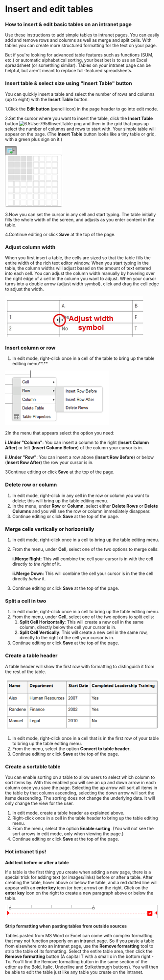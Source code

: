 # Insert and edit tables



### How to insert & edit basic tables on an intranet page

Use these instructions to add simple tables to intranet pages. You can easily add and remove rows and columns as well as merge and split cells. With tables you can create more structured formatting for the text on your page.  
  
But if you're looking for advanced table features such as functions \(SUM, etc.\) or automatic alphabetical sorting, your best bet is to use an Excel spreadsheet \(or something similar\). Tables on your intranet page can be helpful, but aren't meant to replace full-featured spreadsheets.

### Insert table & select size using "Insert Table" button

You can quickly insert a table and select the number of rows and columns \(up to eight\) with the **Insert Table** button.

1.Click the **Edit button** \(pencil icon\) in the page header to go into edit mode.

2.Set the cursor where you want to insert the table, click the **Insert Table** button ![6.5User7958InsertTable.png](https://community.thoughtfarmer.com/imagethumb/2514070000/15907/1000x1000/False/6.5User7958InsertTable.png) and then in the grid that pops up select the number of columns and rows to start with. Your simple table will appear on the page. \(The **Insert Table** button looks like a tiny table or grid, with a green plus sign on it.\)

![](../../.gitbook/assets/4%20%2823%29.png)



3.Now you can set the cursor in any cell and start typing. The table initially fills the whole width of the screen, and adjusts as you enter content in the table.

4.Continue editing or click **Save** at the top of the page.

### Adjust column width

When you first insert a table, the cells are sized so that the table fills the entire width of the rich text editor window. When you start typing in the table, the column widths will adjust based on the amount of text entered into each cell. You can adjust the column width manually by hovering over the right edge of a cell in the column you want to adjust. When your cursor turns into a double arrow \(adjust width symbol\), click and drag the cell edge to adjust the width.

![](../../.gitbook/assets/5%20%2822%29.jpg)



### Insert column or row

1. In edit mode, right-click once in a cell of the table to bring up the table editing menu**.**

![](../../.gitbook/assets/6%20%282%29.png)



2In the menu that appears select the option you need:

**i.Under "Column"**: You can insert a column to the right \(**Insert Column After**\) or left \(**Insert Column Before**\) of the column your cursor is in.

**ii.Under "Row"**: You can insert a row above \(**Insert Row Before**\) or below \(**Insert Row After**\) the row your cursor is in.

3Continue editing or click **Save** at the top of the page.

### Delete row or column

1. In edit mode, right-click in any cell in the row or column you want to delete; this will bring up the table editing menu.
2. In the menu, under **Row** or **Column**, select either **Delete Rows** or **Delete Columns** and you will see the row or column immediately disappear.
3. Continue editing or click **Save** at the top of the page.

### Merge cells vertically or horizontally

1. In edit mode, right-click once in a cell to bring up the table editing menu.
2. From the menu, under **Cell**, select one of the two options to merge cells:

   **i.Merge Right**: This will combine the cell your cursor is in with the cell directly _to the right_ of it.

   **ii.Merge Down**: This will combine the cell your cursor is in the the cell directly _below_ it.

3. Continue editing or click **Save** at the top of the page.

### Split a cell in two

1. In edit mode, right-click once in a cell to bring up the table editing menu.
2. From the menu, under **Cell**, select one of the two options to split cells:
   1. **Split Cell Horizontally**: This will create a new cell in the same column, directly below the cell your cursor is in.
   2. **Split Cell Vertically**: This will create a new cell in the same row, directly to the right of the cell your cursor is in.
3. Continue editing or click **Save** at the top of the page.

### Create a table header

A table header will show the first row with formatting to distinguish it from the rest of the table.

![](../../.gitbook/assets/7.png)



1. In edit mode, right-click once in a cell that is in the first row of your table to bring up the table editing menu.
2. From the menu, select the option **Convert to table header**.
3. Continue editing or click **Save** at the top of the page.

### Create a sortable table

You can enable sorting on a table to allow users to select which column to sort items by. With this enabled you will see an up and down arrow in each column once you save the page. Selecting the up arrow will sort all items in the table by that column ascending, selecting the down arrow will sort the items descending. The sorting does not change the underlying data. It will only change the view for the user.

1. In edit mode, create a table header as explained above.
2. Right-click once in a cell in the table header to bring up the table editing menu.
3. From the menu, select the option **Enable sorting**. \(You will not see the sort arrows in edit mode, only when viewing the page.\)
4. Continue editing or click **Save** at the top of the page.

### Hot intranet tips!

**Add text before or after a table**

If a table is the first thing you create when adding a new page, there is a special trick for adding text \(or images/links\) before or after a table. After creating the table, hover above or below the table, and a red dotted line will appear with an **enter key** icon \(or bent arrow\) on the right. Click on the **enter key** icon on the right to create a new paragraph above or below the table.

![](../../.gitbook/assets/8%20%289%29.png)

**Strip formatting when pasting tables from outside sources**

Tables pasted from MS Word or Excel can come with complex formatting that may not function properly on an intranet page. So if you paste a table from elsewhere onto an intranet page, use the **Remove formatting** tool to strip the table of its formatting. Select the entire table area, then click the **Remove formatting** button \(A capital T with a small x in the bottom right - Tx. You'll find the Remove formatting button in the same section of the editor as the Bold, Italic, Underline and Strikethrough buttons\). You will then be able to edit the table just like any table you create on the intranet.

